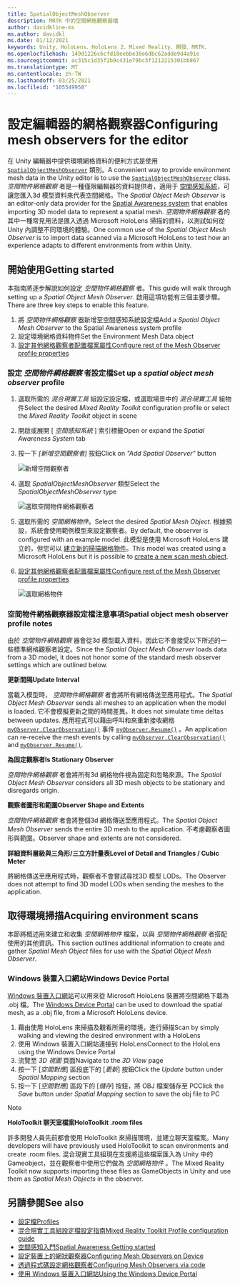 ```yaml
---
title: SpatialObjectMeshObserver
description: MRTK 中的空間網格觀察器檔
author: davidkline-ms
ms.author: davidkl
ms.date: 01/12/2021
keywords: Unity、HoloLens、HoloLens 2、Mixed Reality、開發、MRTK、
ms.openlocfilehash: 149d1226c6cfd18eebbe30e6dbc62adde9d4a91e
ms.sourcegitcommit: ac315c1d35f2b9c431e79bc3f1212215301bb867
ms.translationtype: MT
ms.contentlocale: zh-TW
ms.lasthandoff: 03/25/2021
ms.locfileid: "105549958"
---
```

# <a name="configuring-mesh-observers-for-the-editor"></a><span data-ttu-id="1abcf-104">設定編輯器的網格觀察器</span><span class="sxs-lookup"><span data-stu-id="1abcf-104">Configuring mesh observers for the editor</span></span>

<span data-ttu-id="1abcf-105">在 Unity 編輯器中提供環境網格資料的便利方式是使用 [`SpatialObjectMeshObserver`](xref:Microsoft.MixedReality.Toolkit.SpatialObjectMeshObserver.SpatialObjectMeshObserver) 類別。</span><span class="sxs-lookup"><span data-stu-id="1abcf-105">A convenient way to provide environment mesh data in the Unity editor is to use the [`SpatialObjectMeshObserver`](xref:Microsoft.MixedReality.Toolkit.SpatialObjectMeshObserver.SpatialObjectMeshObserver) class.</span></span> <span data-ttu-id="1abcf-106">*空間物件網格觀察* 者是一種僅限編輯器的資料提供者，適用于 [空間感知系統](spatial-awareness-getting-started.md)，可讓您匯入3d 模型資料來代表空間網格。</span><span class="sxs-lookup"><span data-stu-id="1abcf-106">The *Spatial Object Mesh Observer* is an editor-only data provider for the [Spatial Awareness system](spatial-awareness-getting-started.md) that enables importing 3D model data to represent a spatial mesh.</span></span> <span data-ttu-id="1abcf-107">*空間物件網格觀察* 者的其中一種常見用法是匯入透過 Microsoft HoloLens 掃描的資料，以測試如何從 Unity 內調整不同環境的體驗。</span><span class="sxs-lookup"><span data-stu-id="1abcf-107">One common use of the *Spatial Object Mesh Observer* is to import data scanned via a Microsoft HoloLens to test how an experience adapts to different environments from within Unity.</span></span>

## <a name="getting-started"></a><span data-ttu-id="1abcf-108">開始使用</span><span class="sxs-lookup"><span data-stu-id="1abcf-108">Getting started</span></span>

<span data-ttu-id="1abcf-109">本指南將逐步解說如何設定 *空間物件網格觀察* 者。</span><span class="sxs-lookup"><span data-stu-id="1abcf-109">This guide will walk through setting up a *Spatial Object Mesh Observer*.</span></span> <span data-ttu-id="1abcf-110">啟用這項功能有三個主要步驟。</span><span class="sxs-lookup"><span data-stu-id="1abcf-110">There are three key steps to enable this feature.</span></span>

1. <span data-ttu-id="1abcf-111">將 *空間物件網格觀察* 器新增至空間感知系統設定檔</span><span class="sxs-lookup"><span data-stu-id="1abcf-111">Add a *Spatial Object Mesh Observer* to the Spatial Awareness system profile</span></span>
1. <span data-ttu-id="1abcf-112">設定環境網格資料物件</span><span class="sxs-lookup"><span data-stu-id="1abcf-112">Set the Environment Mesh Data object</span></span>
1. [<span data-ttu-id="1abcf-113">設定其他網格觀察者配置檔案屬性</span><span class="sxs-lookup"><span data-stu-id="1abcf-113">Configure rest of the Mesh Observer profile properties</span></span>](configuring-spatial-awareness-mesh-observer.md)

### <a name="set-up-a-spatial-object-mesh-observer-profile"></a><span data-ttu-id="1abcf-114">設定 *空間物件網格觀察* 者設定檔</span><span class="sxs-lookup"><span data-stu-id="1abcf-114">Set up a *spatial object mesh observer* profile</span></span>

1. <span data-ttu-id="1abcf-115">選取所需的 *混合現實工具* 組設定設定檔，或選取場景中的 *混合現實工具* 組物件</span><span class="sxs-lookup"><span data-stu-id="1abcf-115">Select the desired *Mixed Reality Toolkit* configuration profile or select the *Mixed Reality Toolkit* object in scene</span></span>
1. <span data-ttu-id="1abcf-116">開啟或展開 [ *空間感知系統* ] 索引標籤</span><span class="sxs-lookup"><span data-stu-id="1abcf-116">Open or expand the *Spatial Awareness System* tab</span></span>
1. <span data-ttu-id="1abcf-117">按一下 *[新增空間觀察者]* 按鈕</span><span class="sxs-lookup"><span data-stu-id="1abcf-117">Click on *"Add Spatial Observer"* button</span></span>

    ![新增空間觀察者](../images/spatial-awareness/AddObserver.png)

1. <span data-ttu-id="1abcf-119">選取 *SpatialObjectMeshObserver* 類型</span><span class="sxs-lookup"><span data-stu-id="1abcf-119">Select the *SpatialObjectMeshObserver* type</span></span>

    ![選取空間物件網格觀察者](../images/spatial-awareness/SelectObjectObserver.png)

1. <span data-ttu-id="1abcf-121">選取所需的 *空間網格物件*。</span><span class="sxs-lookup"><span data-stu-id="1abcf-121">Select the desired *Spatial Mesh Object*.</span></span> <span data-ttu-id="1abcf-122">根據預設，系統會使用範例模型來設定觀察者。</span><span class="sxs-lookup"><span data-stu-id="1abcf-122">By default, the observer is configured with an example model.</span></span> <span data-ttu-id="1abcf-123">此模型是使用 Microsoft HoloLens 建立的，但您可以 [建立新的掃描網格物件](#acquiring-environment-scans)。</span><span class="sxs-lookup"><span data-stu-id="1abcf-123">This model was created using a Microsoft HoloLens but it is possible to [create a new scan mesh object](#acquiring-environment-scans).</span></span>
1. [<span data-ttu-id="1abcf-124">設定其他網格觀察者配置檔案屬性</span><span class="sxs-lookup"><span data-stu-id="1abcf-124">Configure rest of the Mesh Observer profile properties</span></span>](configuring-spatial-awareness-mesh-observer.md)

    ![選取網格物件](../images/spatial-awareness/ObjectObserverProfile.png)

### <a name="spatial-object-mesh-observer-profile-notes"></a><span data-ttu-id="1abcf-126">空間物件網格觀察器設定檔注意事項</span><span class="sxs-lookup"><span data-stu-id="1abcf-126">Spatial object mesh observer profile notes</span></span>

<span data-ttu-id="1abcf-127">由於 *空間物件網格觀察* 器會從3d 模型載入資料，因此它不會接受以下所述的一些標準網格觀察者設定。</span><span class="sxs-lookup"><span data-stu-id="1abcf-127">Since the *Spatial Object Mesh Observer* loads data from a 3D model, it does not honor some of the standard mesh observer settings which are outlined below.</span></span>

<span data-ttu-id="1abcf-128">**更新間隔**</span><span class="sxs-lookup"><span data-stu-id="1abcf-128">**Update Interval**</span></span>

<span data-ttu-id="1abcf-129">當載入模型時，  *空間物件網格觀察* 者會將所有網格傳送至應用程式。</span><span class="sxs-lookup"><span data-stu-id="1abcf-129">The  *Spatial Object Mesh Observer* sends all meshes to an application when the model is loaded.</span></span> <span data-ttu-id="1abcf-130">它不會模擬更新之間的時間差異。</span><span class="sxs-lookup"><span data-stu-id="1abcf-130">It does not simulate time deltas between updates.</span></span> <span data-ttu-id="1abcf-131">應用程式可以藉由呼叫和來重新接收網格 [`myObserver.ClearObservation()`](xref:Microsoft.MixedReality.Toolkit.SpatialAwareness.IMixedRealitySpatialAwarenessObserver.ClearObservations) 事件 [`myObserver.Resume()`](xref:Microsoft.MixedReality.Toolkit.SpatialAwareness.IMixedRealitySpatialAwarenessObserver.Resume) 。</span><span class="sxs-lookup"><span data-stu-id="1abcf-131">An application can re-receive the mesh events by calling [`myObserver.ClearObservation()`](xref:Microsoft.MixedReality.Toolkit.SpatialAwareness.IMixedRealitySpatialAwarenessObserver.ClearObservations) and [`myObserver.Resume()`](xref:Microsoft.MixedReality.Toolkit.SpatialAwareness.IMixedRealitySpatialAwarenessObserver.Resume).</span></span>

<span data-ttu-id="1abcf-132">**為固定觀察者**</span><span class="sxs-lookup"><span data-stu-id="1abcf-132">**Is Stationary Observer**</span></span>

<span data-ttu-id="1abcf-133">*空間物件網格觀察* 者會將所有3d 網格物件視為固定和忽略來源。</span><span class="sxs-lookup"><span data-stu-id="1abcf-133">The *Spatial Object Mesh Observer* considers all 3D mesh objects to be stationary and disregards origin.</span></span>

<span data-ttu-id="1abcf-134">**觀察者圖形和範圍**</span><span class="sxs-lookup"><span data-stu-id="1abcf-134">**Observer Shape and Extents**</span></span>

<span data-ttu-id="1abcf-135">*空間物件網格觀察* 者會將整個3d 網格傳送至應用程式。</span><span class="sxs-lookup"><span data-stu-id="1abcf-135">The  *Spatial Object Mesh Observer* sends the entire 3D mesh to the application.</span></span> <span data-ttu-id="1abcf-136">不考慮觀察者圖形與範圍。</span><span class="sxs-lookup"><span data-stu-id="1abcf-136">Observer shape and extents are not considered.</span></span>

<span data-ttu-id="1abcf-137">**詳細資料層級與三角形/三立方計量表**</span><span class="sxs-lookup"><span data-stu-id="1abcf-137">**Level of Detail and Triangles / Cubic Meter**</span></span>

<span data-ttu-id="1abcf-138">將網格傳送至應用程式時，觀察者不會嘗試尋找3D 模型 LODs。</span><span class="sxs-lookup"><span data-stu-id="1abcf-138">The Observer does not attempt to find 3D model LODs when sending the meshes to the application.</span></span>

## <a name="acquiring-environment-scans"></a><span data-ttu-id="1abcf-139">取得環境掃描</span><span class="sxs-lookup"><span data-stu-id="1abcf-139">Acquiring environment scans</span></span>

<span data-ttu-id="1abcf-140">本節將概述用來建立和收集 *空間網格物件* 檔案，以與 *空間物件網格觀察* 者搭配使用的其他資訊。</span><span class="sxs-lookup"><span data-stu-id="1abcf-140">This section outlines additional information to create and gather *Spatial Mesh Object* files for use with the *Spatial Object Mesh Observer*.</span></span>

### <a name="windows-device-portal"></a><span data-ttu-id="1abcf-141">Windows 裝置入口網站</span><span class="sxs-lookup"><span data-stu-id="1abcf-141">Windows Device Portal</span></span>

<span data-ttu-id="1abcf-142">[Windows 裝置入口網站](/windows/mixed-reality/using-the-windows-device-portal)可以用來從 Microsoft HoloLens 裝置將空間網格下載為 .obj 檔。</span><span class="sxs-lookup"><span data-stu-id="1abcf-142">The [Windows Device Portal](/windows/mixed-reality/using-the-windows-device-portal) can be used to download the spatial mesh, as a .obj file, from a Microsoft HoloLens device.</span></span>

1. <span data-ttu-id="1abcf-143">藉由使用 HoloLens 來掃描及觀看所需的環境，進行掃描</span><span class="sxs-lookup"><span data-stu-id="1abcf-143">Scan by simply walking and viewing the desired environment with a HoloLens</span></span>
1. <span data-ttu-id="1abcf-144">使用 Windows 裝置入口網站連接到 HoloLens</span><span class="sxs-lookup"><span data-stu-id="1abcf-144">Connect to the HoloLens using the Windows Device Portal</span></span>
1. <span data-ttu-id="1abcf-145">流覽至 *3D 視圖* 頁面</span><span class="sxs-lookup"><span data-stu-id="1abcf-145">Navigate to the *3D View* page</span></span>
1. <span data-ttu-id="1abcf-146">按一下 [*空間對應*] 區段底下的 [*更新*] 按鈕</span><span class="sxs-lookup"><span data-stu-id="1abcf-146">Click the *Update* button under *Spatial Mapping* section</span></span>
1. <span data-ttu-id="1abcf-147">按一下 [*空間對應*] 區段下的 [*儲存*] 按鈕，將 OBJ 檔案儲存至 PC</span><span class="sxs-lookup"><span data-stu-id="1abcf-147">Click the *Save* button under *Spatial Mapping* section to save the obj file to PC</span></span>

> [!NOTE]
> <span data-ttu-id="1abcf-148">**HoloToolkit 聊天室檔案**</span><span class="sxs-lookup"><span data-stu-id="1abcf-148">**HoloToolkit .room files**</span></span>
>
> <span data-ttu-id="1abcf-149">許多開發人員先前都會使用 HoloToolkit 來掃描環境，並建立聊天室檔案。</span><span class="sxs-lookup"><span data-stu-id="1abcf-149">Many developers will have previously used HoloToolkit to scan environments and create .room files.</span></span> <span data-ttu-id="1abcf-150">混合現實工具組現在支援將這些檔案匯入為 Unity 中的 Gameobject，並在觀察者中使用它們做為 *空間網格物件* 。</span><span class="sxs-lookup"><span data-stu-id="1abcf-150">The Mixed Reality Toolkit now supports importing these files as GameObjects in Unity and use them as *Spatial Mesh Objects* in the observer.</span></span>

## <a name="see-also"></a><span data-ttu-id="1abcf-151">另請參閱</span><span class="sxs-lookup"><span data-stu-id="1abcf-151">See also</span></span>

- [<span data-ttu-id="1abcf-152">設定檔</span><span class="sxs-lookup"><span data-stu-id="1abcf-152">Profiles</span></span>](../profiles/profiles.md)
- [<span data-ttu-id="1abcf-153">混合現實工具組設定檔設定指南</span><span class="sxs-lookup"><span data-stu-id="1abcf-153">Mixed Reality Toolkit Profile configuration guide</span></span>](../../configuration/mixed-reality-configuration-guide.md)
- [<span data-ttu-id="1abcf-154">空間感知入門</span><span class="sxs-lookup"><span data-stu-id="1abcf-154">Spatial Awareness Getting started</span></span>](spatial-awareness-getting-started.md)
- [<span data-ttu-id="1abcf-155">設定裝置上的網狀觀察器</span><span class="sxs-lookup"><span data-stu-id="1abcf-155">Configuring Mesh Observers on Device</span></span>](configuring-spatial-awareness-mesh-observer.md)
- [<span data-ttu-id="1abcf-156">透過程式碼設定網格觀察者</span><span class="sxs-lookup"><span data-stu-id="1abcf-156">Configuring Mesh Observers via code</span></span>](usage-guide.md)
- [<span data-ttu-id="1abcf-157">使用 Windows 裝置入口網站</span><span class="sxs-lookup"><span data-stu-id="1abcf-157">Using the Windows Device Portal</span></span>](/windows/mixed-reality/using-the-windows-device-portal)